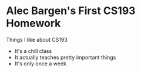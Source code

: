 # Alec Bargen's First CS193 Homework

Things I like about CS193
- It's a chill class
- It actually teaches pretty important things
- It's only once a week


